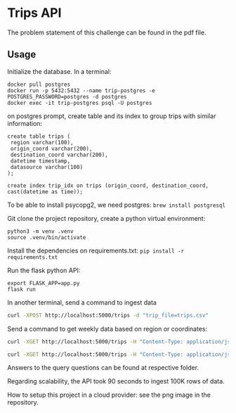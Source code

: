 # Trips API

The problem statement of this challenge can be found in the pdf file.

## Usage

Initialize the database. In a terminal:  
```
docker pull postgres
docker run -p 5432:5432 --name trip-postgres -e POSTGRES_PASSWORD=postgres -d postgres
docker exec -it trip-postgres psql -U postgres
```
on postgres prompt, create table and its index to group trips with similar information:

```
create table trips (
 region varchar(100),
 origin_coord varchar(200),
 destination_coord varchar(200),
 datetime timestamp,
 datasource varchar(100)
);

create index trip_idx on trips (origin_coord, destination_coord, cast(datetime as time));
```

To be able to install psycopg2, we need postgres: `brew install postgresql`

Git clone the project repository, create a python virtual environment:  
```
python3 -m venv .venv
source .venv/bin/activate
```
Install the dependencies on requirements.txt: `pip install -r requirements.txt`

Run the flask python API:

`export FLASK_APP=app.py`  
`flask run`

In another terminal, send a command to ingest data

```bash
curl -XPOST http://localhost:5000/trips -d "trip_file=trips.csv"
```

Send a command to get weekly data based on region or coordinates:

```bash
curl -XGET http://localhost:5000/trips -H "Content-Type: application/json" -d '{"region":"Hamburg"}'  

curl -XGET http://localhost:5000/trips -H "Content-Type: application/json" -d '{"coordinates":{"lat_low": 14.33, "lat_high": 14.59, "long_low": 50.04, "long_high": 50.11}}'
```

Answers to the query questions can be found at respective folder.

Regarding scalability, the API took 90 seconds to ingest 100K rows of data.

How to setup this project in a cloud provider: see the png image in the repository.
